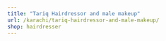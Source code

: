 ```yaml
---
title: "Tariq Hairdressor and male makeup"
url: /karachi/tariq-hairdressor-and-male-makeup/
shop: hairdresser
---
```


